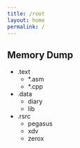 ```yaml
---
title: /root
layout: home
permalink: /
---
```


## Memory Dump

+ .text  
    - *.asm  
    - *.cpp  
+ .data  
	- diary  
	- lib  
+ .rsrc  
	- pegasus  
	- xdv  
	- zerox  
	
	
